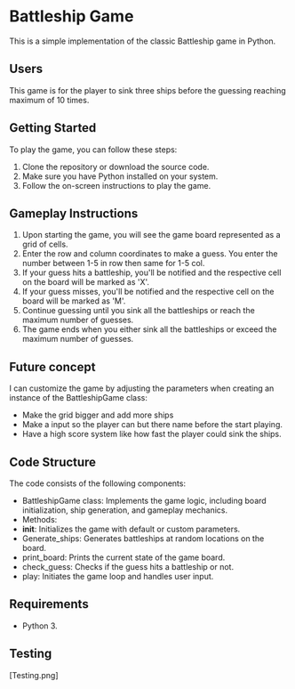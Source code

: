 # Battleship Game

This is a simple implementation of the classic Battleship game in Python.

## Users
This game is for the player to sink three ships before the guessing reaching maximum of 10 times.
 

## Getting Started 
To play the game, you can follow these steps:

1. Clone the repository or download the source code.
2. Make sure you have Python installed on your system.
3. Follow the on-screen instructions to play the game.

## Gameplay Instructions
1. Upon starting the game, you will see the game board represented as a grid of cells.
2. Enter the row and column coordinates to make a guess. You enter the number between 1-5 in row then same for 1-5 col.
3. If your guess hits a battleship, you'll be notified and the respective cell on the board will be marked as 'X'.
4. If your guess misses, you'll be notified and the respective cell on the board will be marked as 'M'.
5. Continue guessing until you sink all the battleships or reach the maximum number of guesses.
6. The game ends when you either sink all the battleships or exceed the maximum number of guesses.

## Future concept

I can customize the game by adjusting the parameters when creating an instance of the BattleshipGame class:
* Make the grid bigger and add more ships
* Make a input so the player can but there name before the start playing.
* Have a high score system like how fast the player could sink the ships.

## Code Structure

The code consists of the following components:

* BattleshipGame class: Implements the game logic, including board initialization, ship generation, and gameplay mechanics.
* Methods:
* __init__: Initializes the game with default or custom parameters.
* Generate_ships: Generates battleships at random locations on the board.
* print_board: Prints the current state of the game board.
* check_guess: Checks if the guess hits a battleship or not.
* play: Initiates the game loop and handles user input.

## Requirements 

* Python 3. 

## Testing
[Testing.png]

